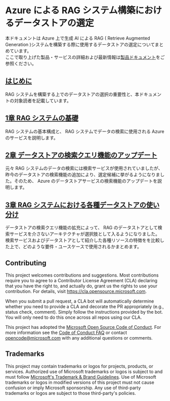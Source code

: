 # Azure による RAG システム構築におけるデータストアの選定
本ドキュメントは Azure 上で生成 AI による RAG ( Retrieve Augmented Generation )システムを構築する際に使用するデータストアの選定についてまとめています。  
ここで取り上げた製品・サービスの詳細および最新情報は[製品ドキュメント](https://docs.microsoft.com)をご参照ください。

## [はじめに](./chapter00.md)
RAG システムを構築する上でのデータストアの選択の重要性と、本ドキュメントの対象読者を記載しています。

## [1章 RAG システムの基礎](./chapter01.md)
RAG システムの基本構成と、 RAG システムでデータの検索に使用される Azure のサービスを説明します。  

## [2章 データストアの検索クエリ機能のアップデート](./chapter02.md)
元々 RAG システムのデータの検索には検索サービスが使用されていましたが、昨今のデータストアの検索機能の追加により、選定候補に挙がるようになりました。そのため、 Azure のデータストアサービスの検索機能のアップデートを説明します。

## [3章 RAG システムにおける各種データストアの使い分け](./chapter03.md)
データストアの検索クエリ機能の拡充によって、 RAG のデータストアとして検索サービスを介さないアーキテクチャが選択肢として入るようになりました。
検索サービスおよびデータストアとして紹介した各種リソースの特徴をを比較した上で、どのような要件・ユースケースで使用されるかまとめます。

## Contributing

This project welcomes contributions and suggestions.  Most contributions require you to agree to a
Contributor License Agreement (CLA) declaring that you have the right to, and actually do, grant us
the rights to use your contribution. For details, visit https://cla.opensource.microsoft.com.

When you submit a pull request, a CLA bot will automatically determine whether you need to provide
a CLA and decorate the PR appropriately (e.g., status check, comment). Simply follow the instructions
provided by the bot. You will only need to do this once across all repos using our CLA.

This project has adopted the [Microsoft Open Source Code of Conduct](https://opensource.microsoft.com/codeofconduct/).
For more information see the [Code of Conduct FAQ](https://opensource.microsoft.com/codeofconduct/faq/) or
contact [opencode@microsoft.com](mailto:opencode@microsoft.com) with any additional questions or comments.

## Trademarks

This project may contain trademarks or logos for projects, products, or services. Authorized use of Microsoft 
trademarks or logos is subject to and must follow 
[Microsoft's Trademark & Brand Guidelines](https://www.microsoft.com/en-us/legal/intellectualproperty/trademarks/usage/general).
Use of Microsoft trademarks or logos in modified versions of this project must not cause confusion or imply Microsoft sponsorship.
Any use of third-party trademarks or logos are subject to those third-party's policies.
